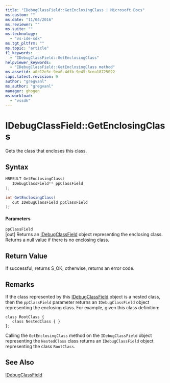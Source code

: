 ```yaml
---
title: "IDebugClassField::GetEnclosingClass | Microsoft Docs"
ms.custom: ""
ms.date: "11/04/2016"
ms.reviewer: ""
ms.suite: ""
ms.technology: 
  - "vs-ide-sdk"
ms.tgt_pltfrm: ""
ms.topic: "article"
f1_keywords: 
  - "IDebugClassField::GetEnclosingClass"
helpviewer_keywords: 
  - "IDebugClassField::GetEnclosingClass method"
ms.assetid: a0c12e3c-9ea0-4dfb-9e45-8cea18725022
caps.latest.revision: 9
author: "gregvanl"
ms.author: "gregvanl"
manager: ghogen
ms.workload: 
  - "vssdk"
---
```

# IDebugClassField::GetEnclosingClass
Gets the class that encloses this class.  
  
## Syntax  
  
```cpp  
HRESULT GetEnclosingClass(   
   IDebugClassField** ppClassField  
);  
```  
  
```csharp  
int GetEnclosingClass(  
   out IDebugClassField ppClassField  
);  
```  
  
#### Parameters  
 `ppClassField`  
 [out] Returns an [IDebugClassField](../../../extensibility/debugger/reference/idebugclassfield.md) object representing the enclosing class. Returns a null value if there is no enclosing class.  
  
## Return Value  
 If successful, returns S_OK; otherwise, returns an error code.  
  
## Remarks  
 If the class represented by this [IDebugClassField](../../../extensibility/debugger/reference/idebugclassfield.md) object is a nested class, then the `ppClassField` parameter returns an `IDebugClassField` object representing the enclosing class. For example, given this class definition:  
  
```  
class RootClass {  
   class NestedClass { }  
};  
```  
  
 Calling the `GetEnclosingClass` method on the `IDebugClassField` object representing the `NestedClass` class returns an `IDebugClassField` object representing the class `RootClass`.  
  
## See Also  
 [IDebugClassField](../../../extensibility/debugger/reference/idebugclassfield.md)